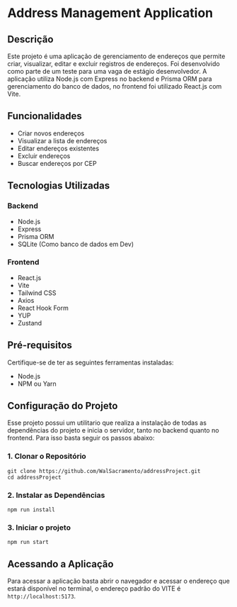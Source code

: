 # Address Management Application

## Descrição

Este projeto é uma aplicação de gerenciamento de endereços que permite criar, visualizar, editar e excluir registros de endereços. Foi desenvolvido como parte de um teste para uma vaga de estágio desenvolvedor. A aplicação utiliza Node.js com Express no backend e Prisma ORM para gerenciamento do banco de dados, no frontend foi utilizado React.js com Vite.

## Funcionalidades

- Criar novos endereços
- Visualizar a lista de endereços
- Editar endereços existentes
- Excluir endereços
- Buscar endereços por CEP

## Tecnologias Utilizadas

### Backend
- Node.js
- Express
- Prisma ORM
- SQLite (Como banco de dados em Dev)

### Frontend
- React.js
- Vite
- Tailwind CSS
- Axios
- React Hook Form
- YUP
- Zustand

## Pré-requisitos

Certifique-se de ter as seguintes ferramentas instaladas:

- Node.js
- NPM ou Yarn

## Configuração do Projeto
Esse projeto possui um utilitario que realiza a instalação de todas as dependências do projeto e inicia o servidor, tanto no backend quanto no frontend. 
Para isso basta seguir os passos abaixo:

### 1. Clonar o Repositório

```
git clone https://github.com/WalSacramento/addressProject.git
cd addressProject
```	

### 2. Instalar as Dependências

```
npm run install
```

### 3. Iniciar o projeto

```
npm run start
```

## Acessando a Aplicação
Para acessar a aplicação basta abrir o navegador e acessar o endereço que estará disponível no terminal, o endereço padrão do VITE é `http://localhost:5173`.